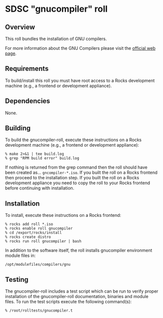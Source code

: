 # SDSC "gnucompiler" roll

## Overview

This roll bundles the installation of GNU compilers.

For more information about the GNU Compilers please visit the
<a href="gcc.gnu.org">official web page</a>.


## Requirements

To build/install this roll you must have root access to a Rocks development
machine (e.g., a frontend or development appliance).


## Dependencies

None.


## Building

To build the gnucompiler-roll, execute these instructions on a Rocks development
machine (e.g., a frontend or development appliance):

```shell
% make 2>&1 | tee build.log
% grep "RPM build error" build.log
```

If nothing is returned from the grep command then the roll should have been
created as... `gncompiler-*.iso`. If you built the roll on a Rocks frontend then
proceed to the installation step. If you built the roll on a Rocks development
appliance you need to copy the roll to your Rocks frontend before continuing
with installation.


## Installation

To install, execute these instructions on a Rocks frontend:

```shell
% rocks add roll *.iso
% rocks enable roll gnucompiler
% cd /export/rocks/install
% rocks create distro
% rocks run roll gnucompiler | bash
```

In addition to the software itself, the roll installs gnucompiler environment
module files in:

```shell
/opt/modulefiles/compilers/gnu
```


## Testing

The gnucompiler-roll includes a test script which can be run to verify proper
installation of the gnucompiler-roll documentation, binaries and module files.
To run the test scripts execute the following command(s):

```shell
% /root/rolltests/gnucompiler.t 
```

